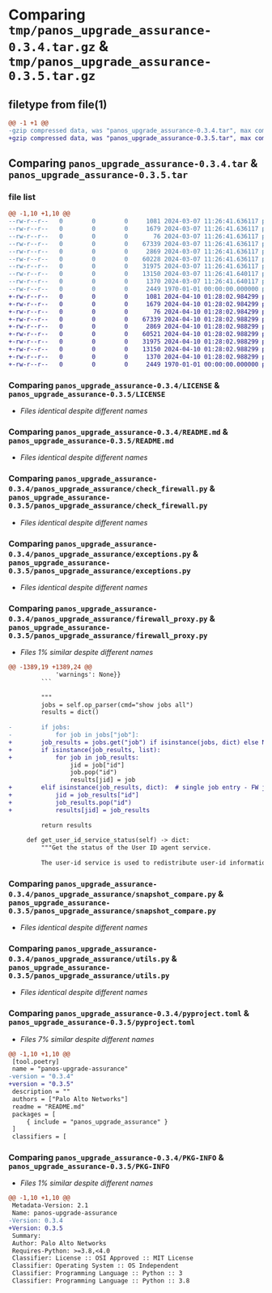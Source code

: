 # Comparing `tmp/panos_upgrade_assurance-0.3.4.tar.gz` & `tmp/panos_upgrade_assurance-0.3.5.tar.gz`

## filetype from file(1)

```diff
@@ -1 +1 @@
-gzip compressed data, was "panos_upgrade_assurance-0.3.4.tar", max compression
+gzip compressed data, was "panos_upgrade_assurance-0.3.5.tar", max compression
```

## Comparing `panos_upgrade_assurance-0.3.4.tar` & `panos_upgrade_assurance-0.3.5.tar`

### file list

```diff
@@ -1,10 +1,10 @@
--rw-r--r--   0        0        0     1081 2024-03-07 11:26:41.636117 panos_upgrade_assurance-0.3.4/LICENSE
--rw-r--r--   0        0        0     1679 2024-03-07 11:26:41.636117 panos_upgrade_assurance-0.3.4/README.md
--rw-r--r--   0        0        0       76 2024-03-07 11:26:41.636117 panos_upgrade_assurance-0.3.4/panos_upgrade_assurance/__init__.py
--rw-r--r--   0        0        0    67339 2024-03-07 11:26:41.636117 panos_upgrade_assurance-0.3.4/panos_upgrade_assurance/check_firewall.py
--rw-r--r--   0        0        0     2869 2024-03-07 11:26:41.636117 panos_upgrade_assurance-0.3.4/panos_upgrade_assurance/exceptions.py
--rw-r--r--   0        0        0    60228 2024-03-07 11:26:41.636117 panos_upgrade_assurance-0.3.4/panos_upgrade_assurance/firewall_proxy.py
--rw-r--r--   0        0        0    31975 2024-03-07 11:26:41.636117 panos_upgrade_assurance-0.3.4/panos_upgrade_assurance/snapshot_compare.py
--rw-r--r--   0        0        0    13150 2024-03-07 11:26:41.640117 panos_upgrade_assurance-0.3.4/panos_upgrade_assurance/utils.py
--rw-r--r--   0        0        0     1370 2024-03-07 11:26:41.640117 panos_upgrade_assurance-0.3.4/pyproject.toml
--rw-r--r--   0        0        0     2449 1970-01-01 00:00:00.000000 panos_upgrade_assurance-0.3.4/PKG-INFO
+-rw-r--r--   0        0        0     1081 2024-04-10 01:28:02.984299 panos_upgrade_assurance-0.3.5/LICENSE
+-rw-r--r--   0        0        0     1679 2024-04-10 01:28:02.984299 panos_upgrade_assurance-0.3.5/README.md
+-rw-r--r--   0        0        0       76 2024-04-10 01:28:02.984299 panos_upgrade_assurance-0.3.5/panos_upgrade_assurance/__init__.py
+-rw-r--r--   0        0        0    67339 2024-04-10 01:28:02.988299 panos_upgrade_assurance-0.3.5/panos_upgrade_assurance/check_firewall.py
+-rw-r--r--   0        0        0     2869 2024-04-10 01:28:02.988299 panos_upgrade_assurance-0.3.5/panos_upgrade_assurance/exceptions.py
+-rw-r--r--   0        0        0    60521 2024-04-10 01:28:02.988299 panos_upgrade_assurance-0.3.5/panos_upgrade_assurance/firewall_proxy.py
+-rw-r--r--   0        0        0    31975 2024-04-10 01:28:02.988299 panos_upgrade_assurance-0.3.5/panos_upgrade_assurance/snapshot_compare.py
+-rw-r--r--   0        0        0    13150 2024-04-10 01:28:02.988299 panos_upgrade_assurance-0.3.5/panos_upgrade_assurance/utils.py
+-rw-r--r--   0        0        0     1370 2024-04-10 01:28:02.988299 panos_upgrade_assurance-0.3.5/pyproject.toml
+-rw-r--r--   0        0        0     2449 1970-01-01 00:00:00.000000 panos_upgrade_assurance-0.3.5/PKG-INFO
```

### Comparing `panos_upgrade_assurance-0.3.4/LICENSE` & `panos_upgrade_assurance-0.3.5/LICENSE`

 * *Files identical despite different names*

### Comparing `panos_upgrade_assurance-0.3.4/README.md` & `panos_upgrade_assurance-0.3.5/README.md`

 * *Files identical despite different names*

### Comparing `panos_upgrade_assurance-0.3.4/panos_upgrade_assurance/check_firewall.py` & `panos_upgrade_assurance-0.3.5/panos_upgrade_assurance/check_firewall.py`

 * *Files identical despite different names*

### Comparing `panos_upgrade_assurance-0.3.4/panos_upgrade_assurance/exceptions.py` & `panos_upgrade_assurance-0.3.5/panos_upgrade_assurance/exceptions.py`

 * *Files identical despite different names*

### Comparing `panos_upgrade_assurance-0.3.4/panos_upgrade_assurance/firewall_proxy.py` & `panos_upgrade_assurance-0.3.5/panos_upgrade_assurance/firewall_proxy.py`

 * *Files 1% similar despite different names*

```diff
@@ -1389,19 +1389,24 @@
             'warnings': None}}
         ```
 
         """
         jobs = self.op_parser(cmd="show jobs all")
         results = dict()
 
-        if jobs:
-            for job in jobs["job"]:
+        job_results = jobs.get("job") if isinstance(jobs, dict) else None
+        if isinstance(job_results, list):
+            for job in job_results:
                 jid = job["id"]
                 job.pop("id")
                 results[jid] = job
+        elif isinstance(job_results, dict):  # single job entry - FW just started up
+            jid = job_results["id"]
+            job_results.pop("id")
+            results[jid] = job_results
 
         return results
 
     def get_user_id_service_status(self) -> dict:
         """Get the status of the User ID agent service.
 
         The user-id service is used to redistribute user-id information to other firewalls.
```

### Comparing `panos_upgrade_assurance-0.3.4/panos_upgrade_assurance/snapshot_compare.py` & `panos_upgrade_assurance-0.3.5/panos_upgrade_assurance/snapshot_compare.py`

 * *Files identical despite different names*

### Comparing `panos_upgrade_assurance-0.3.4/panos_upgrade_assurance/utils.py` & `panos_upgrade_assurance-0.3.5/panos_upgrade_assurance/utils.py`

 * *Files identical despite different names*

### Comparing `panos_upgrade_assurance-0.3.4/pyproject.toml` & `panos_upgrade_assurance-0.3.5/pyproject.toml`

 * *Files 7% similar despite different names*

```diff
@@ -1,10 +1,10 @@
 [tool.poetry]
 name = "panos-upgrade-assurance"
-version = "0.3.4"
+version = "0.3.5"
 description = ""
 authors = ["Palo Alto Networks"]
 readme = "README.md"
 packages = [
     { include = "panos_upgrade_assurance" }
 ]
 classifiers = [
```

### Comparing `panos_upgrade_assurance-0.3.4/PKG-INFO` & `panos_upgrade_assurance-0.3.5/PKG-INFO`

 * *Files 1% similar despite different names*

```diff
@@ -1,10 +1,10 @@
 Metadata-Version: 2.1
 Name: panos-upgrade-assurance
-Version: 0.3.4
+Version: 0.3.5
 Summary: 
 Author: Palo Alto Networks
 Requires-Python: >=3.8,<4.0
 Classifier: License :: OSI Approved :: MIT License
 Classifier: Operating System :: OS Independent
 Classifier: Programming Language :: Python :: 3
 Classifier: Programming Language :: Python :: 3.8
```

